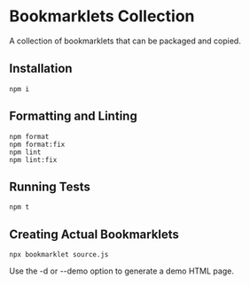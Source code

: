 # Bookmarklets Collection

A collection of bookmarklets that can be packaged and copied.

## Installation

```shell
npm i
```

## Formatting and Linting

```shell
npm format
npm format:fix
npm lint
npm lint:fix
```

## Running Tests

```shell
npm t
```

## Creating Actual Bookmarklets

```shell
npx bookmarklet source.js
```

Use the -d or --demo option to generate a demo HTML page.
